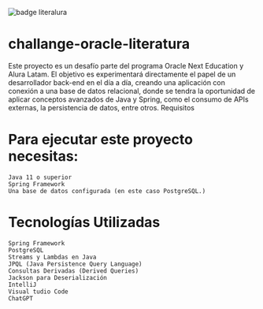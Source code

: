 ![badge literalura](https://github.com/user-attachments/assets/4abe9c40-9d7b-4f75-98c3-9e62c25d0ede)
# challange-oracle-literatura

Este proyecto es un desafío parte del programa Oracle Next Education y Alura Latam. El objetivo es experimentará directamente el papel de un desarrollador back-end en el día a día, creando una aplicación con conexión a una base de datos relacional, donde se tendra la oportunidad de aplicar conceptos avanzados de Java y Spring, como el consumo de APIs externas, la persistencia de datos, entre otros.
Requisitos

# Para ejecutar este proyecto necesitas:

    Java 11 o superior
    Spring Framework
    Una base de datos configurada (en este caso PostgreSQL.)
    
# Tecnologías Utilizadas
  
    Spring Framework
    PostgreSQL
    Streams y Lambdas en Java
    JPQL (Java Persistence Query Language)
    Consultas Derivadas (Derived Queries)
    Jackson para Deserialización
    IntelliJ
    Visual tudio Code
    ChatGPT
